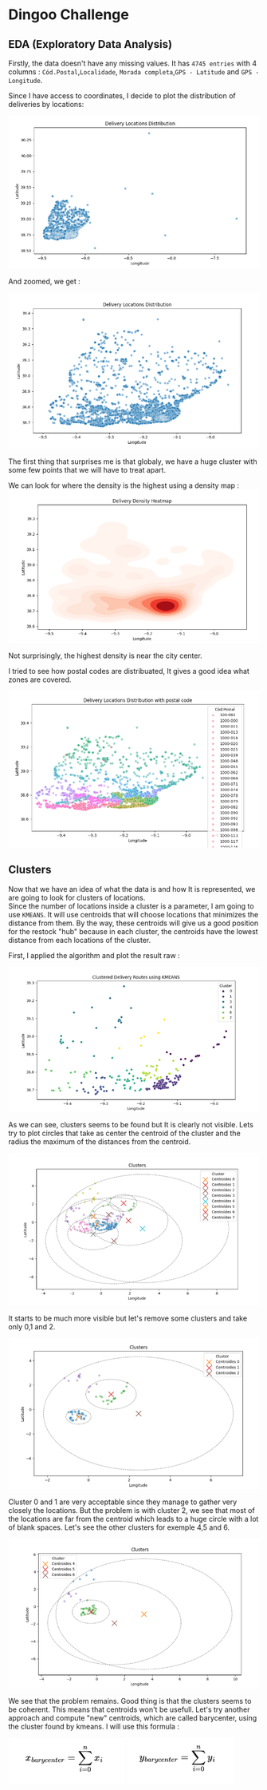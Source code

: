 # Dingoo Challenge

## EDA (Exploratory Data Analysis)

Firstly, the data doesn't have any missing values. 
It has `4745 entries` with 4 columns : `Cód.Postal`,`Localidade`,
`Morada completa`,`GPS - Latitude` and `GPS - Longitude`.  

Since I have access to coordinates, I decide to plot the distribution of deliveries by locations:  
  
![Texte alternatif](src/delivery_locations_distribution.PNG)  
  
And zoomed, we get :  
  
![Texte alternatif](src/delivery_locations_distribution_zoom.PNG)
  
  
The first thing that surprises me is that globaly, 
we have a huge cluster with some few points that we will have to treat apart.  

We can look for where the density is the highest using a density map :  
![Texte alternatif](src/density_heatmap.PNG)
  
Not surprisingly, the highest density is near the city center.

I tried to see how postal codes are distribuated, It gives a good idea what zones 
are covered.

![Texte alternatif](src/delivery_locations_distribution_postal_code.PNG)

## Clusters

Now that we have an idea of what the data is and how It is represented, we are going to look for
clusters of locations.  
Since the number of locations inside a cluster is a parameter, I am going to use `KMEANS`.
It will use centroids that will choose locations that minimizes the distance from them.
By the way, these centroids will give us a good position for the restock "hub" because in each cluster,
the centroids have the lowest distance from each locations of the cluster.

First, I applied the algorithm and plot the result raw :

![Texte alternatif](src/clusters_kmeans.png)

As we can see, clusters seems to be found but It is clearly not visible.
Lets try to plot circles that take as center the centroid of the cluster and the radius
the maximum of the distances from the centroid.

![Texte alternatif](src/clusters_kmeans_circles.png)

It starts to be much more visible but let's remove some clusters and take
only 0,1 and 2.

![Texte alternatif](src/clusters_kmeans_0_to_2.png)

Cluster 0 and 1 are very acceptable since they manage to gather very closely the locations.
But the problem is with cluster 2, we see that most of the locations are far from the centroid
which leads to a huge circle with a lot of blank spaces. Let's see the other
clusters for exemple 4,5 and 6.

![Texte alternatif](src/clusters_kmeans_4_to_6.png)

We see that the problem remains. Good thing is that the clusters seems to be coherent.
This means that centroids won't be usefull. Let's try another approach and compute "new" centroids, which are called barycenter, using the cluster found by kmeans. I will use this formula :

![Texte alternatif](src/formula_barycenter_1.png)
![Texte alternatif](src/formula_barycenter_2.png)



